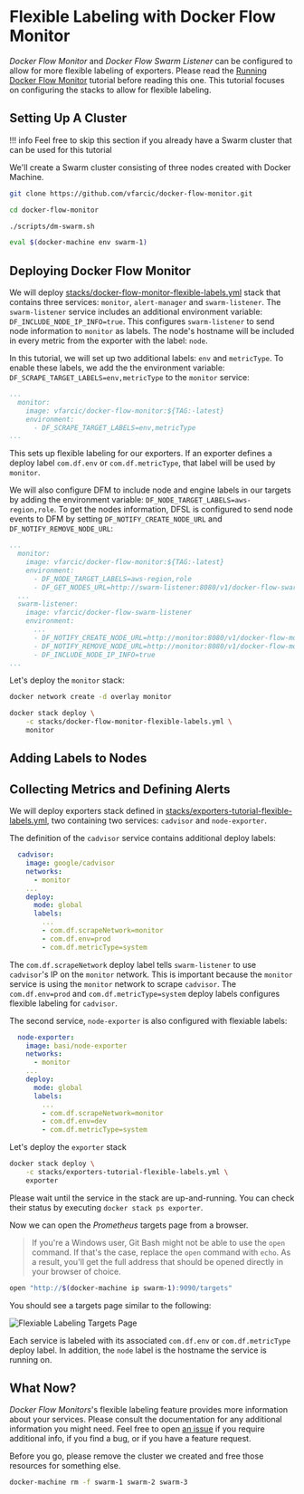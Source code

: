 # Flexible Labeling with Docker Flow Monitor

*Docker Flow Monitor* and *Docker Flow Swarm Listener* can be configured to allow for more flexible labeling of exporters. Please read the  [Running Docker Flow Monitor](tutorial.md) tutorial before reading this one. This tutorial focuses on configuring the stacks to allow for flexible labeling.

## Setting Up A Cluster

!!! info
    Feel free to skip this section if you already have a Swarm cluster that can be used for this tutorial

We'll create a Swarm cluster consisting of three nodes created with Docker Machine.

```bash
git clone https://github.com/vfarcic/docker-flow-monitor.git

cd docker-flow-monitor

./scripts/dm-swarm.sh

eval $(docker-machine env swarm-1)
```

## Deploying Docker Flow Monitor

We will deploy [stacks/docker-flow-monitor-flexible-labels.yml](https://github.com/vfarcic/docker-flow-monitor/blob/master/stacks/docker-flow-monitor-flexible-labels.yml) stack that contains three services: `monitor`, `alert-manager` and `swarm-listener`. The `swarm-listener` service includes an additional environment variable: `DF_INCLUDE_NODE_IP_INFO=true`. This configures `swarm-listener` to send node information to `monitor` as labels. The node's hostname will be included in every metric from the exporter with the label: `node`.

In this tutorial, we will set up two additional labels: `env` and `metricType`. To enable these labels, we add the the environment variable: `DF_SCRAPE_TARGET_LABELS=env,metricType` to the `monitor` service:

```yaml
...
  monitor:
    image: vfarcic/docker-flow-monitor:${TAG:-latest}
    environment:
      - DF_SCRAPE_TARGET_LABELS=env,metricType
...
```

This sets up flexible labeling for our exporters. If an exporter defines a deploy label `com.df.env` or `com.df.metricType`, that label will be used by `monitor`.

We will also configure DFM to include node and engine labels in our targets by adding the environment variable: `DF_NODE_TARGET_LABELS=aws-region,role`. To get the nodes information, DFSL is configured to send node events to DFM by setting `DF_NOTIFY_CREATE_NODE_URL` and `DF_NOTIFY_REMOVE_NODE_URL`:

```yaml
...
  monitor:
    image: vfarcic/docker-flow-monitor:${TAG:-latest}
    environment:
      - DF_NODE_TARGET_LABELS=aws-region,role
      - DF_GET_NODES_URL=http://swarm-listener:8080/v1/docker-flow-swarm-listener/get-nodes
  ...
  swarm-listener:
    image: vfarcic/docker-flow-swarm-listener
    environment:
      ...
      - DF_NOTIFY_CREATE_NODE_URL=http://monitor:8080/v1/docker-flow-monitor/node/reconfigure
      - DF_NOTIFY_REMOVE_NODE_URL=http://monitor:8080/v1/docker-flow-monitor/node/remove
      - DF_INCLUDE_NODE_IP_INFO=true
...
```

Let's deploy the `monitor` stack:

```bash
docker network create -d overlay monitor

docker stack deploy \
    -c stacks/docker-flow-monitor-flexible-labels.yml \
    monitor
```

## Adding Labels to Nodes

<!-- TODO -->

## Collecting Metrics and Defining Alerts

We will deploy exporters stack defined in [stacks/exporters-tutorial-flexible-labels.yml](https://github.com/vfarcic/docker-flow-monitor/blob/master/stacks/exporters-tutorial-flexible-labels.yml),  two containing two services: `cadvisor` and `node-exporter`.

The definition of the `cadvisor` service contains additional deploy labels:

```yaml
  cadvisor:
    image: google/cadvisor
    networks:
      - monitor
    ...
    deploy:
      mode: global
      labels:
        ...
        - com.df.scrapeNetwork=monitor
        - com.df.env=prod
        - com.df.metricType=system
```

The `com.df.scrapeNetwork` deploy label tells `swarm-listener` to use `cadvisor`'s IP on the `monitor` network. This is important because the `monitor` service is using the `monitor` network to scrape `cadvisor`. The `com.df.env=prod` and `com.df.metricType=system` deploy labels configures flexible labeling for `cadvisor`.

The second service, `node-exporter` is also configured with flexiable labels:

```yaml
  node-exporter:
    image: basi/node-exporter
    networks:
      - monitor
    ...
    deploy:
      mode: global
      labels:
        ...
        - com.df.scrapeNetwork=monitor
        - com.df.env=dev
        - com.df.metricType=system
```

Let's deploy the `exporter` stack

```bash
docker stack deploy \
    -c stacks/exporters-tutorial-flexible-labels.yml \
    exporter
```

Please wait until the service in the stack are up-and-running. You can check their status by executing `docker stack ps exporter`.

Now we can open the *Prometheus* targets page from a browser.

> If you're a Windows user, Git Bash might not be able to use the `open` command. If that's the case, replace the `open` command with `echo`. As a result, you'll get the full address that should be opened directly in your browser of choice.

```bash
open "http://$(docker-machine ip swarm-1):9090/targets"
```

You should see a targets page similar to the following:

![Flexiable Labeling Targets Page](img/flexiable-labeling-targets-page.png)

Each service is labeled with its associated `com.df.env` or `com.df.metricType` deploy label. In addition, the `node` label is the hostname the service is running on.

## What Now?

*Docker Flow Monitors*'s flexible labeling feature provides more information about your services. Please consult the documentation for any additional information you might need. Feel free to open [an issue](https://github.com/vfarcic/docker-flow-monitor/issues) if you require additional info, if you find a bug, or if you have a feature request.

Before you go, please remove the cluster we created and free those resources for something else.

```bash
docker-machine rm -f swarm-1 swarm-2 swarm-3
```
